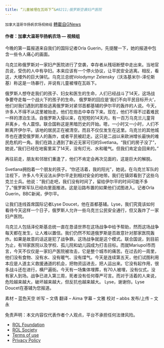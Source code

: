 ```yaml
---
title: “儿童被埋在瓦砾下”&#8211;俄罗斯空袭妇产医院
---
```

`加拿大温哥华扬帆农场视频组` [轉載自GNews](https://gnews.org/zh-hans/2152393/)

#### 作者：加拿大温哥华扬帆农场 — 视频组

今晚的第一篇报道来自我们的国际记者Orla Guerin，先提醒一下，她的报道中包含一些令人痛心的画面。

乌克兰称俄罗斯对一家妇产医院进行了空袭，幸存者从残垣断壁中走出来。当地官员说，受伤的人中有孕妇。本来应该有一个停火协议，让平民安全逃离。相反，看这，大楼外的巨大弹坑。乌克兰总统Volodymyr Zelensky（沃洛基米尔-泽伦斯基）称这是一场暴行，并说有儿童被埋在瓦砾下。

俄罗斯人想夺走我们的孩子、妇女和医生的生命，人们已经战斗了14天，这场战争要夺走每一个战火下的孩子的生命。
俄罗斯的回应是’我们不向平民目标开火’，他们对我们遇到的那些逃离俄罗斯对紧邻首都基辅的伊尔平的轰炸的人说。今天，许多人不得不从这里被抬走。他们在炮击中幸存下来。现在，他们不得不过着难民一样的漂泊生活。自俄罗斯入侵以来，在短短的14天内，有一百万乌克兰儿童背井离乡，令人震惊。联合国称这是黑暗历史的开始。嗯，一小时又一小时，人们不断离开伊尔平。该地的居民正在被清空。而且不仅仅发生在这里。乌克兰的其他城市也在遭受俄罗斯人的轰炸，或者平民被赶走。这只是二战以来欧洲增长最快的难民危机的一角。我们在路上遇到了新近无家可归的Svetlana。“我们的房子没了”，她说，”我们已经在地窖里呆了14天，没有灯光、水和暖气。但我们肯定会回来的。”

再往前走，朋友和邻居们重逢了，他们不肯定会再次见面的，这是巨大的解脱。

Svetlana拥抱着一个朋友的孩子。“你还活着，我的阳光”，她说。在乌克兰军队的注视下，许多人今天设法从伊尔平走到相对安全的地带。我们在镇郊看到了这些乌克兰士兵。他说：”我们走吧，我们没有时间了，留给伊尔平的时间可能不多了。”俄罗斯军队已经向里面推进。这是沿路布置的如果他们试图进入。记者Orla Guerin，BBC新闻，伊尔平。

让我们连线首席国际记者Lyse Doucet，他在首都基辅。Lyse，我们究竟该如何看待今天这样一个日子，俄罗斯人允许一些乌克兰公民安全通行，但又轰炸了一家妇产医院。

乌克兰人包括泽伦斯基总统一直在恳请世界在这场战争中给予帮助，然而这场战争每天都在发生，让人难以置信。我们仍然不知道俄罗斯是否故意针对那家医院轰炸。如果是故意的话这是犯了战争罪。这场战争就是这个模式。联合国说，到目前为止，有18家医院以及学校、孤儿院和幼儿园成为打击目标。而就Mariupol市而言，今天不仅仅是一家妇产医院被攻击，它是整个城市的痛苦。在过去的一周里，他们没有食物、没有水、没有暖气、没有煤气。今天是连续第五天，他们试图利用本应是人道主义救援通道的机会，把物资运进去，把人运出来。它没有起作用，很多战斗还在进行，横尸遍街。今天有一场集体埋葬，有70人被埋，没有仪式，没有家人到场。战争已进入第三周，死者没有任何尊严可言。而对于活着的人来说，危险越来越大，破坏越来越大，但反抗也越来越大。
Lyse，谢谢你。Lyse Doucet在基辅为您报道。

素材 – 蓝色天空
听写 – 文倩
翻译 – Aima
字幕 – 文雅
校对 – abbs
发布/上传 – 文永



 

免责声明：本文内容仅代表作者个人观点，平台不承担任何法律风险。

- [ROL Foundation](https://rolfoundation.org/)
- [ROL Society](https://rolsociety.org/)
- [Terms of use](https://gnews.org/terms-of-use-3/)
- [Privacy Policy](https://gnews.org/privacy-policy/)
